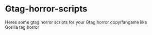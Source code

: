 # Gtag-horror-scripts
Heres some gtag horror scripts for your Gtag horror copy/fangame like Gorilla tag horror
